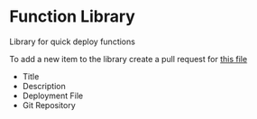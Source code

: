 # Function Library
Library for quick deploy functions

To add a new item to the library create a pull request for [this file](http://functionlibrary.azurewebsites.net/assets/js/data.js)
- Title
- Description
- Deployment File
- Git Repository